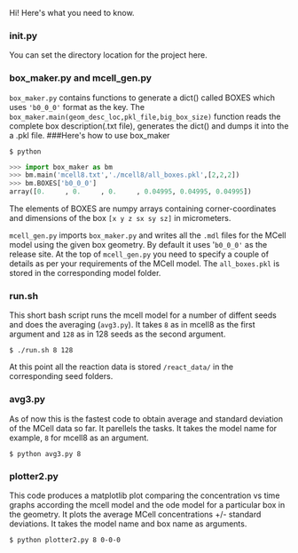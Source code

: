 Hi! Here's what you need to know.
### init.py
You can set the directory location for the project here.

### box_maker.py and mcell_gen.py 
`box_maker.py` contains functions to generate a dict() called BOXES which uses `'b0_0_0'` format as the key.
The `box_maker.main(geom_desc_loc,pkl_file,big_box_size)` function reads the complete box description(.txt file), generates the dict() and dumps it into the a .pkl file.
 ###Here's how to use box_maker 
 ```shell
$ python
```
```python
>>> import box_maker as bm
>>> bm.main('mcell8.txt','./mcell8/all_boxes.pkl',[2,2,2])
>>> bm.BOXES['b0_0_0']
array([0.     , 0.     , 0.     , 0.04995, 0.04995, 0.04995])
```
The elements of BOXES are numpy arrays containing corner-coordinates and dimensions of the box `[x y z sx sy sz]` in micrometers.   

`mcell_gen.py` imports `box_maker.py` and writes all the `.mdl` files for the MCell model using the given box geometry. By default it uses '`b0_0_0'` as the release site. At the top of `mcell_gen.py` you need to specify a couple of details as per your requirements of the MCell model.
The `all_boxes.pkl` is stored in the corresponding model folder.

### run.sh
This short bash script runs the mcell model for a number of diffent seeds and does the averaging (`avg3.py`).
It takes `8` as in mcell8 as the first argument and `128` as in 128 seeds as the second argument.
```shell
$ ./run.sh 8 128
```

At this point all the reaction data is stored `/react_data/` in the corresponding seed folders.

### avg3.py
As of now this is the fastest code to obtain average and standard deviation of the MCell data so far. It parellels the tasks. It takes the model name for example, `8` for mcell8 as an argument.
```shell
$ python avg3.py 8
```

### plotter2.py
This code produces a matplotlib plot comparing the concentration vs time graphs according the mcell model and the ode model for a particular box in the geometry. It plots the average MCell concentrations +/- standard deviations. It takes the model name and box name as arguments.
```shell
$ python plotter2.py 8 0-0-0
```
